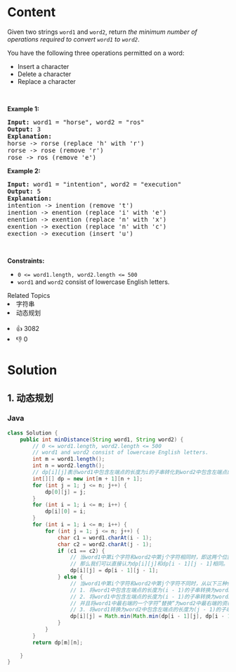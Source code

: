 # Content
<p>Given two strings <code>word1</code> and <code>word2</code>, return <em>the minimum number of operations required to convert <code>word1</code> to <code>word2</code></em>.</p>

<p>You have the following three operations permitted on a word:</p>

<ul>
 <li>Insert a character</li>
 <li>Delete a character</li>
 <li>Replace a character</li>
</ul>

<p>&nbsp;</p>
<p><strong class="example">Example 1:</strong></p>

<pre>
<strong>Input:</strong> word1 = "horse", word2 = "ros"
<strong>Output:</strong> 3
<strong>Explanation:</strong>
horse -&gt; rorse (replace 'h' with 'r')
rorse -&gt; rose (remove 'r')
rose -&gt; ros (remove 'e')
</pre>

<p><strong class="example">Example 2:</strong></p>

<pre>
<strong>Input:</strong> word1 = "intention", word2 = "execution"
<strong>Output:</strong> 5
<strong>Explanation:</strong>
intention -&gt; inention (remove 't')
inention -&gt; enention (replace 'i' with 'e')
enention -&gt; exention (replace 'n' with 'x')
exention -&gt; exection (replace 'n' with 'c')
exection -&gt; execution (insert 'u')
</pre>

<p>&nbsp;</p>
<p><strong>Constraints:</strong></p>

<ul>
 <li><code>0 &lt;= word1.length, word2.length &lt;= 500</code></li>
 <li><code>word1</code> and <code>word2</code> consist of lowercase English letters.</li>
</ul>

<div><div>Related Topics</div><div><li>字符串</li><li>动态规划</li></div></div><br><div><li>👍 3082</li><li>👎 0</li></div>

# Solution
## 1. 动态规划
### Java
```java
class Solution {
    public int minDistance(String word1, String word2) {
        // 0 <= word1.length, word2.length <= 500
        // word1 and word2 consist of lowercase English letters.
        int m = word1.length();
        int n = word2.length();
        // dp[i][j]表示word1中包含左端点的长度为i的子串转化到word2中包含左端点的长度为j的子串所需要的最少操作数
        int[][] dp = new int[m + 1][n + 1];
        for (int j = 1; j <= n; j++) {
            dp[0][j] = j;
        }
        for (int i = 1; i <= m; i++) {
            dp[i][0] = i;
        }
        for (int i = 1; i <= m; i++) {
            for (int j = 1; j <= n; j++) {
                char c1 = word1.charAt(i - 1);
                char c2 = word2.charAt(j - 1);
                if (c1 == c2) {
                    // 当word1中第i个字符和word2中第j个字符相同时，即这两个位置上的字符不需要转换，
                    // 那么我们可以直接认为dp[i][j]和dp[i - 1][j - 1]相同。
                    dp[i][j] = dp[i - 1][j - 1];
                } else {
                    // 当word1中第i个字符和word2中第j个字符不同时，从以下三种情况中选择操作数最少的那个：
                    // 1. 将word1中包含左端点的长度为(i - 1)的子串转换为word2，并且”删除“word1中最右端的一个字符；
                    // 2. 将word1中包含左端点的长度为(i - 1)的子串转换为word2中包含左端点的长度为(j - 1)的子串，
                    // 并且将word1中最右端的一个字符”替换“为word2中最右端的资格字符；
                    // 3. 将word1转换为word2中包含左端点的长度为(j - 1)的子串，并且”插入“word2中最右端的一个字符。
                    dp[i][j] = Math.min(Math.min(dp[i - 1][j], dp[i - 1][j - 1]), dp[i][j - 1]) + 1;
                }
            }
        }
        return dp[m][n];
        
    }
}
```